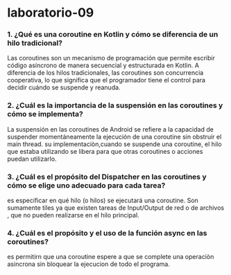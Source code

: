 # laboratorio-09

### 1. ¿Qué es una coroutine en Kotlin y cómo se diferencia de un hilo tradicional? 

Las coroutines son un mecanismo de programación que permite escribir código asíncrono de manera secuencial y estructurada en Kotlin. A diferencia de los hilos tradicionales, las coroutines son concurrencia cooperativa, lo que significa que el programador tiene el control para decidir cuándo se suspende y reanuda.

### 2. ¿Cuál es la importancia de la suspensión en las coroutines y cómo se implementa? 

La suspensión en las coroutines de Android se refiere a la capacidad de suspender momentáneamente la ejecución de una coroutine sin obstruir el main thread. su implementaciòn,cuando se suspende una coroutine, el hilo que estaba utilizando se libera para que otras coroutines o acciones puedan utilizarlo.

### 3. ¿Cuál es el propósito del Dispatcher en las coroutines y cómo se elige uno adecuado para cada tarea? 

es especificar en qué hilo (o hilos) se ejecutará una coroutine. Son sumamente tiles ya que existen tareas de Input/Output de red o de archivos , que no pueden realizarse en el hilo principal.

### 4. ¿Cuál es el propósito y el uso de la función async en las coroutines?

es permitirn que una coroutine espere a que se complete una operaciòn asincrona sin bloquear la ejecucion de todo el programa.
